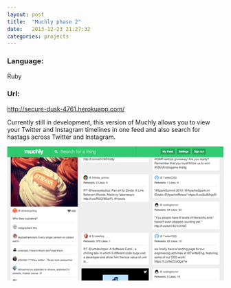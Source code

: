 ```yaml
---
layout: post
title:  "Muchly phase 2"
date:   2013-12-23 21:27:32
categories: projects
---
```


<div>
<h3 class="inline">Language:</h3> 
<p class="inline">Ruby </p>
<h3 class="inline">Url:</h3>
<a class="inline" href="http://http://secure-dusk-4761.herokuapp.com/"> http://secure-dusk-4761.herokuapp.com/</a>
<p clas="inline"> Currently still in development, this version of Muchly allows you to view your Twitter and Instagram timelines in one feed and also search for hastags across Twitter and Instagram.</p>
<img src="/assets/MuchlyPhase2.png" />
</div>

